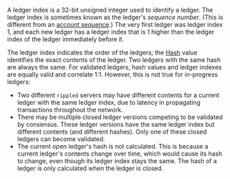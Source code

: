 A ledger index is a 32-bit unsigned integer used to identify a ledger. The ledger index is sometimes known as the ledger's _sequence number_. (This is different from an [account sequence](../../references/protocol/data-types/basic-data-types.md#account-sequence).) The very first ledger was ledger index 1, and each new ledger has a ledger index that is 1 higher than the ledger index of the ledger immediately before it.

The ledger index indicates the order of the ledgers; the [Hash](../../references/protocol/data-types/basic-data-types.md#hashes) value identifies the exact contents of the ledger. Two ledgers with the same hash are always the same. For validated ledgers, hash values and ledger indexes are equally valid and correlate 1:1. However, this is not true for in-progress ledgers:

* Two different `rippled` servers may have different contents for a current ledger with the same ledger index, due to latency in propagating transactions throughout the network.
* There may be multiple closed ledger versions competing to be validated by consensus. These ledger versions have the same ledger index but different contents (and different hashes). Only one of these closed ledgers can become validated.
* The current open ledger's hash is not calculated. This is because a current ledger's contents change over time, which would cause its hash to change, even though its ledger index stays the same. The hash of a ledger is only calculated when the ledger is closed.
